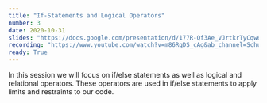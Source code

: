 ```yaml
---
title: "If-Statements and Logical Operators"
number: 3
date: 2020-10-31
slides: "https://docs.google.com/presentation/d/177R-Qf3Ae_VJrtkrTyCqw6m8JRnz7ix6Fo65YJU_P-M/edit?usp=sharing"
recording: "https://www.youtube.com/watch?v=m86RqDS_cAg&ab_channel=SchulichIgnite"
ready: True
---
```


In this session we will focus on if/else statements as well as logical and relational operators. These operators are used in if/else statements to apply limits and restraints to our code.